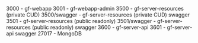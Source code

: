 3000 - gf-webapp
3001 - gf-webapp-admin
3500 - gf-server-resources (private CUD)
3500/swagger - gf-server-resources (private CUD) swagger
3501 - gf-server-resources (public readonly)
3501/swagger - gf-server-resources (public readonly) swagger
3600 - gf-server-api
3601 - gf-server-api swagger
27017 - MongoDB

